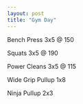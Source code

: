 ```yaml
---
layout: post
title: "Gym Day"
---
```


Bench Press 3x5 @ 150

Squats 3x5 @ 190

Power Cleans 3x5 @ 115

Wide Grip Pullup 1x8

Ninja Pullup 2x3
